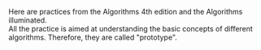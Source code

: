 Here are practices from the Algorithms 4th edition and the Algorithms illuminated.  
All the practice is aimed at understanding the basic concepts of different algorithms. Therefore, they are called "prototype".
